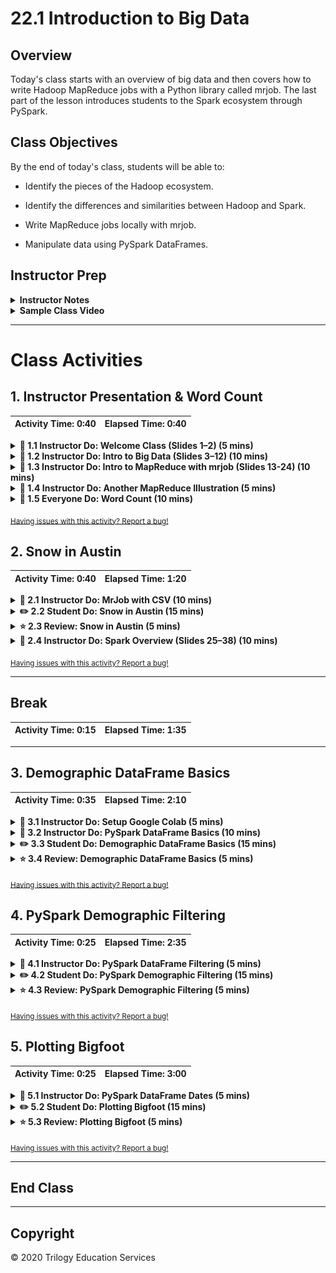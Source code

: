# 22.1 Introduction to Big Data

## Overview

Today's class starts with an overview of big data and then covers how to write Hadoop MapReduce jobs with a Python library called mrjob. The last part of the lesson introduces students to the Spark ecosystem through PySpark.

## Class Objectives

By the end of today's class, students will be able to:

* Identify the pieces of the Hadoop ecosystem.

* Identify the differences and similarities between Hadoop and Spark.

* Write MapReduce jobs locally with mrjob.

* Manipulate data using PySpark DataFrames.

## Instructor Prep

<details>
  <summary><strong>Instructor Notes</strong></summary>

* The overarching idea of mapping and reducing is straightforward, but the code can get complicated when using functions students may have never seen before. Be sure to go slowly for students and check for understanding frequently.

* This lesson begins with an overview of big data and then moves into a discussion of mrjob, a Python library that lets you quickly write Hadoop MapReduce jobs. The lesson then covers Spark (PySpark), a Python wrapper that allows users to write Spark jobs.

* Please reference our [Student FAQ](../../../05-Instructor-Resources/README.md#unit-22-big-data) for answers to questions frequently asked by students of this program. If you have any recommendations for additional questions, feel free to log an issue or a pull request with your desired additions.

* Lastly, as a reminder these slideshows are for instructor use only - when distributing slides to students, please first export the slides to a PDF file. You may then send out the PDF file.

</details>

<details>
  <summary><strong>Sample Class Video</strong></summary>

View an example class lecture here: [Class Video](https://codingbootcamp.hosted.panopto.com/Panopto/Pages/Viewer.aspx?id=11753297-c6d4-4974-ae35-aa720018add5&query=22.1%20big%20data). (Note that this video may not reflect the latest lesson plan.)

</details>

- - -

# Class Activities

## 1. Instructor Presentation & Word Count

| Activity Time:       0:40 |  Elapsed Time:      0:40  |
|---------------------------|---------------------------|

<details>
  <summary><strong> 📣 1.1 Instructor Do: Welcome Class (Slides 1–2) (5 mins)</strong></summary>

* Open the [slideshow](https://docs.google.com/presentation/d/1Fvo02oui5E71glFZPKHNhpURe30lJ7pb2Xloj53bT7s/edit?usp=sharing)

* Welcome students back to class and talk about some of the big data problems identified on slide 2.

* Show the class objectives on slide 3 and let them know that this lesson will serve as an introduction to big data, specifically Hadoop (mrjob) and Spark (PySpark).

* Let students know that they will be working with data locally as well as from Amazon Web Services S3 buckets to understand the basic concepts of mapping and reducing big datasets.

</details>

<details>
  <summary><strong> 📣 1.2 Instructor Do: Intro to Big Data (Slides 3–12) (10 mins)</strong></summary>

* Open the [slideshow](https://docs.google.com/presentation/d/1Fvo02oui5E71glFZPKHNhpURe30lJ7pb2Xloj53bT7s/edit?usp=sharing) and review the following points:

* "Big data" is an umbrella term that covers many technologies and processes. Today's class will cover a few of the most popular technologies, including Hadoop (mrjob) and Spark (PySpark).

* **What, specifically, is big data?** Big data can be anything from stocks, emails, tweets, social media posts, supply chain alerts, cell towers, etc.

* **How big does a dataset need to be in order to be considered big data?** There is no hard and fast rule. Generally, a dataset is considered big data when it is too large for an operational database.

* **What are the four Vs of big data?**

  * **Volume:** size of data

  * **Velocity:** how quickly the data is coming in

  * **Variety:** diversity of data

  * **Veracity:** uncertainty of data

* **What specific technologies are used when dealing with big data?**

  * There are several, but one technology usually associated with big data is Hadoop.

  * Hadoop is an open source framework for big data. It consists of a number of components.

  * One Hadoop component is the Hadoop Distributed File System, or HDFS. It enables large quantities of data to be stored across multiple servers efficiently and cheaply while minimizing the risk of data loss.

  * Another is Hive, which is a SQL-like query tool for big data.

  * Another is MapReduce, which distributes large data tasks across multiple servers and then assembles the results. An analogy of MapReduce is to divide counting all books in a library (Map), then tallying the results (Reduce).

  * There are several other components of Hadoop, but the main takeaway is that Hadoop is a cluster of tools designed to meet the challenges of processing large amounts of data.

</details>

<details>
  <summary><strong> 📣 1.3 Instructor Do: Intro to MapReduce with mrjob (Slides 13-24) (10 mins)</strong></summary>

* The first dip into the vast ocean that is big data will be through mrjob, a Python library that lets its users prototype MapReduce jobs locally.

* Review the following points:

  * **What is a MapReduce job, and what is it used for?** MapReduce was created by Google with the initial purpose of indexing all information on the internet. Now MapReduce is used as a means for distributing and processing the data on your cluster.

  * **What is mapping?** Splitting up data and preprocessing it, and then converting the data into key-value pairs.

  * **What is reducing?** Aggregating the results.

  * **What is a use case of MapReduce?** Imagine that our organization collects temperature data for every large city in the USA, every day of the year. This implies that, for a given year, we'll have 365 files, each of which contains a list of temperatures for each city. The city temperature data forms a key-value pair.

</details>

<details>
  <summary><strong> 📣 1.4 Instructor Do: Another MapReduce Illustration (5 mins)</strong></summary>

* If you feel like your students need to see an additional example of MapReduce, open [MapReduce_CountWords.xlsx](Activities/01-Ins_MapReduce/Solved/MapReduce_CountWords.xlsx) and review each sheet, showing them how the data looks from one step to the next.

</details>

<details>
  <summary><strong> 📣 1.5 Everyone Do: Word Count (10 mins)</summary></strong>

* Have students `pip install MRJob` in their conda environment.

* Open [bacon_counter.py](Activities/02-Evr_Word_Count/Solved/bacon_counter.py) for reference, and live code the activity while explaining the code to the students.

* Open [input.txt](Activities/02-Evr_Word_Count/Solved/input.txt) and provide it to students. Explain that, using mrjob, we will count the number of times the word "bacon" appears in the text. This file contains 19 lines of dummy text generated by [bacon ipsum](https://baconipsum.com/). Go through these steps while students follow along:

  * Open a blank Python file.

  * Import the `MRJob` class from mrjob.

  * Create a class, `Bacon_count`, that will inherit from the `MRJob` class.

  * Create the `mapper` function, passing in the `self, _, line` parameters.

    * The `_` parameter is a placeholder that allows methods to be mapped together. In this case, we are not chaining mappers, so use the Python convention of an underscore to indicate that we aren't using that parameter.

    * The final parameter is the line of raw input from the input file.

  * Use a loop to go through each word in the line and yield a key-value pair of `"bacon", 1` each time the word "bacon" appears.

    ![Evr_Word_Count_mapper](Images/Evr_Word_Count_mapper.png)

  * A hidden combiner step is run immediately after each mapper.

    * This takes one key and subset of values for that key and converts to zero or more key-value pairs.

    * The combiner works part of the data at a time and will produce the same output each time.

  * Create your `reducer` function and pass the parameters `self, key, values`.

    * `values` is a list of all values associated with the key that results from the hidden "combiner" step.

    * The `reducer` function works with a complete set of key-value pairs.

    * Here there is only one  `key`, "bacon," with a list of 1s as the values.

    * The reducer will sum up all of the 1s for each key.

      ![Evr_Word_Count_reducer](Images/Evr_Word_Count_reducer.png)

  * Add code to run the module from the command line. These lines of code pass control over the command line arguments and execution to mrjob.

      ![Evr_Word_Count_name_main](Images/Evr_Word_Count_name_main.png)

  * Although the above code does not seem like an obvious way to accept command line arguments, we can check the [documentation](https://mrjob.readthedocs.io/en/latest/guides/quickstart.html#running-your-job-different-ways) for more information and see that the format to run the program is `python my_job.py input.txt`.

  * Run `python <file_name> input.txt` in the command line. Show students the output.

      ![Evr_Word_Count_output](Images/Evr_Word_Count_output.png)

* Answer any questions before moving on to the next activity.

</details>

<sub>[Having issues with this activity? Report a bug!](https://bit.ly/39VcFMK)</sub>

## 2. Snow in Austin

| Activity Time:       0:40 |  Elapsed Time:      1:20  |
|---------------------------|---------------------------|



<details>
  <summary><strong> 📣 2.1 Instructor Do: MrJob with CSV (10 mins)</summary></strong>

* This activity uses mrjob with a CSV to count the number of hot days in Austin.

* Live code this activity while using [hot.py](Activities/03-Evr_MrJob_CSV/Solved/hot.py) as a reference.

* Open [austin_weather_2017.csv](Activities/03-Evr_MrJob_CSV/Resources/austin_weather_2017.csv) and provide it to students so that they can look at the data and follow along with their Python file. Go through these steps while students follow along:

  * Import the `MRJob` class.

  * Create a class, `Hot_days`, which inherits the `MrJob` class.

  * Since the file is a CSV, split the line on "," and save the values in the array to the variables `station, name, state, date, snow, tmax, tmin`.

    * We only want to track days when the temperature was greater than or equal to 100 degrees.

    * Since some lines of data don't have a value for `tmax`, we need to ensure that its value is not "none in the conditional."

    * The value `tmax` is read in as a string and must be converted as an integer before we can compare with 100.

    * If `tmax` passes the conditional, yield the name of the station where the temperature was recorded and 1.

  * Use the reducer function to aggregate the sum of days for each location.

    ![03-Evr_MrJob_CSV](Images/Evr_MrJob_CSV.png)

</details>

<details>
  <summary><strong> ✏️ 2.2 Student Do: Snow in Austin (15 mins)</summary></strong>

* In this activity, students use mrjob to list the days in which it snowed in Austin, Texas.

* **File:** [austin_weather_2017.csv](Activities/04-Stu_Austin_Snow/Resources/austin_weather_2017.csv)

* **Instructions:** [README.md](Activities/04-Stu_Austin_Snow/README.md)

</details>

<details>
  <summary><strong> ⭐ 2.3 Review: Snow in Austin (5 mins)</summary></strong>

* Open [snow.py](Activities/04-Stu_Austin_Snow/Solved/snow.py) and walk through the solution line by line.

* You may want to ask for student volunteers to describe each part of the code.

  * In the mapper, split on "," and save to respective variables.

  * The if statement checks for data in the `snow` variable, converts it to a float, and checks to see if the value is over 0.

  * If the value is over 0, the mapper yields the date and 1.

  * The reducer should yield the date and the max from the list of 1s. This way, we produce only one date with a 1. If we used `sum`, we would return all dates with a number representing how many stations recorded snow data on that date.

    ![Austin_Snow_solution](Images/Austin_Snow-solution.png)

* Go over the bonus solution as well: [bonus.py](Activities/04-Stu_Austin_Snow/Solved/bonus.py).

  * This time, we yield the date and the amount of snow from the mapper.

  * When the reducer yields `max(snow)`, it finds the max amount of snow on that date.

    ![Austin_Snow_bonus](Images/Austin_Snow-bonus.png)

</details>

<details>
  <summary><strong> 📣 2.4 Instructor Do: Spark Overview (Slides 25–38) (10 mins)</strong></summary>

* Help students identify the significant differences between Hadoop (mrjob) and Spark.

* Be sure to mention the following:

  * Hadoop is a buzzword in the big data industry, but many businesses are relying on Spark to solve their big data problems. Spark runs on Hadoop, but it doesn't have to.

  * According to its website, Spark is "a fast and general engine for large-scale data processing."

  * Spark uses scripts from real programming languages, has a rich ecosystem, and is very scalable.

  * Spark uses in-memory computation instead of a disk-based solution, which means it doesn't need to talk to the Hadoop Distributed File System (HDFS) each time and retains as much as it can in memory.

  * Spark uses lazy evaluation, which delays the evaluation of an expression until its value is needed.

</details>

<sub>[Having issues with this activity? Report a bug!](https://bit.ly/2URpsvm)</sub>

- - -

## Break

| Activity Time:       0:15 |  Elapsed Time:      1:35  |
|---------------------------|---------------------------|

- - -

## 3. Demographic DataFrame Basics

| Activity Time:       0:35 |  Elapsed Time:      2:10  |
|---------------------------|---------------------------|

<details>
  <summary><strong> 📣 3.1 Instructor Do: Setup Google Colab (5 mins)</strong></summary>

* Navigate to [Google Colaboratory](https://colab.research.google.com/notebooks/welcome.ipynb). Then explain:

  * That we will use **Cloud-based notebooks** to run spark.

  * Google Colaboratory or Colab are Google-hosted notebooks.

  * These cloud based notebooks allow for easy installation of Spark and the use of cloud computing power.

* Students will need a Google account to use them. If they do not have one already encourage them to sign up for one.

* Once a Google account is set up. Navigate to [Google drive](https://www.google.com/drive/) and select *Go to Google Drive*

  ![go to Google drive](ColabImages/google_go_to_google_drive.png)

* After you have navigated to Google Drive click the “New” button and select “Folder” to create a new folder. Refer to the following screenshots. Name the folder `DataClassNotebooks`.

  ![new Google folder](ColabImages/google_new.png)

* Navigate to the new folder. Once in the notebook, we’ll need to connect (download) our Google Colab application by following these steps:

  1. Click “New.”
  2. Scroll down to “More” and expand the dropdown menu.
  3. At the bottom of the menu, click “Connect more apps.”

  ![connect apps](ColabImages/google_add_colab.png)

  4. Type “colab” in the top-right search field and press Enter to search for the Colaboratory application.

  ![search colab](ColabImages/google_connect-colab.png)

  5. Click the “Connect” button to download the Colaboratory application.

* Create a Colab Notebook by clicking “New” followed by “More,” and then selecting “Colaboratory.”

  ![launch colab notebook](ColabImages/google_create-notebook.png)

* A new tab will launch with a new notebook. The functionality is very similar to using Jupyter Notebook, except now everything is hosted online.

* Notebooks can be uploaded directly to Colab. Follow the steps to upload the [spark_dataframe_basics.ipnyb](Activities/05-Ins_Pyspark_DataFrames_Basics/Solved/spark_dataframe_basics.ipynb) file.

  1. From the Colab notebook you just opened, click **File** then **Upload Notebook**.

  ![upload notebook](ColabImages/google_upload_notebook.png)

  2. Drag the `spark_dataframe_basics.ipnyb` file into the box to upload.


* **Note** when you upload notebooks the location in Google Drive will default to a folder called **Colab Notebooks**. These files can easily be moved to the `DataClassNotebooks` folder created earlier.

</details>

<details>
  <summary><strong> 📣 3.2 Instructor Do: PySpark DataFrame Basics (10 mins)</strong></summary>

* Open [spark_dataframe_basics.ipnyb](Activities/05-Ins_Pyspark_DataFrames_Basics/Solved/spark_dataframe_basics.ipynb) in Colab.

* Explain that when using Colab each notebook will need to install Spark and create a SparkSession. Start by explaining the first two code blocks:

  * The first block of code may seem scary but all this is doing is installing Spark into our Colab environment. This only takes a few seconds to install but saves the hassle of configuring spark locally.

  * **Note** that Spark is constantly being update and version used in the code below may be outdated. If you run into an issue with installing spark visit the [spark distribution](http://www-us.apache.org/dist/spark/) and to find the most current version of spark 2.X.X and update the version in the variable below. You will need to update this for all notebooks.

  ![spark version](Images/spark_version.png)

  ![download spark](Images/download_spark.png)

  * A spark session is a way for to to control your Spark Application. Before interacting with Spark a session is started and the app is named, this could be any name but usually good to associate the app with what you are doing.

  ```python
  # Start Spark session
  from pyspark.sql import SparkSession
  spark = SparkSession.builder.appName("DataFrameBasics").getOrCreate()
  ```

  * Remind students that these two blocks of code will need to be run with every new notebook that will use Spark. The only thing that will change will be the app name.

* Now that Spark has been installed in the notebook and a session started continue to explain the rest of the code:

  * Spark can create DataFrames manually.

  ```python
  # Create DataFrame manually
  dataframe = spark.createDataFrame([
                                    (0, "Here is our DataFrame"),
                                    (1, "We are making one from scratch"),
                                    (2, "This will look ver similar to a Pandas DataFrame")
  ], ["id", "words"])

  dataframe.show()
  ```

  * Colab can also read  datasets directly from the cloud rather than from local files. In this code block, Colab will pull data from Amazon's Simple Storage Service (S3). This boilerplate code can be used to read other public files hosted on Amazon's services.

  ```python
  # Read in data from S3 Buckets
  from pyspark import SparkFiles
  url = "https://s3.amazonaws.com/dataviz-curriculum/day_1/food.csv"
  spark.sparkContext.addFile(url)
  df = spark.read.csv(SparkFiles.get("food.csv"), sep=",", header=True)
  ```

  * Similar to Pandas, Spark has a mechanism for reading data and storing it as a DataFrame.

  * Conceptually, Spark DataFrames are similar to Pandas DataFrames, but with Spark, the data is distributed.

  * Spark DataFrames organize data in a column and row format in which each column represents a variable, and each row represents a data point.

  * Spark DataFrames take in data from a variety of sources, apply transformations, and collect and display data.

  * When loading JSON data, the schema may not always be correct, so Spark allows importing types and manually setting the schema.

  * Data access and manipulation in Spark are very similar to Pandas.

  * `StructField` takes in the column's name, defines the data type, and takes in a Boolean. This is necessary because JSON files need to have the schema manually set.

  * Spark uses the .`show()` method to display the data from DataFrames.

  * Spark can access the DataFrame in many different ways.

  * Columns can be manipulated using the `withColumn()` method.

  * Columns can be renamed using `withColumnRenamed()`.

  * A list can be made out of columns with `.collect()`.

  * Use `toPandas()` to convert a PySpark DataFrame to a Pandas DataFrame. This should only be done for summarized or aggregated subsets of the original Spark DataFrame.

* Send out the [PySpark documentation](http://spark.apache.org/docs/latest/api/python/index.html).

</details>

<details>
  <summary><strong> ✏️ 3.3 Student Do: Demographic DataFrame Basics (15 mins)</strong></summary>

In this activity, students will use the basics of PySpark DataFrames to analyze a demographic CSV.

* **Files:**

  * [demographics.ipynb](Activities/06-Stu_Pyspark_DataFrames_Basics/Unsolved/demographics.ipynb)

  * [demographics.csv](Activities/06-Stu_Pyspark_DataFrames_Basics/Resources/demographics.csv)

* **Instructions**: [README.md](Activities/06-Stu_Pyspark_DataFrames_Basics/README.md)

</details>

<details>
  <summary><strong> ⭐ 3.4 Review: Demographic DataFrame Basics (5 mins)</strong></summary>

* Import [demographics.ipynb](Activities/06-Stu_Pyspark_DataFrames_Basics/Solved/demographics.ipynb) into Colab and go over the code.

* Be sure to explain the following:

  * Spark is installed and a Spark session is started.

  * A url to the data is stored in a variable.

  * Spark adds the file with `spark.sparkContext.addFile(url)`.

  * Use Spark to read in the data which separates by commas and takes the header.

  ```python
  spark.read.csv(SparkFiles.get("demographics.csv"), sep=",", header=True)
  ```

  * Use `df.columns` to see the list of column names.

  * A summary of the DataFrame columns using `.show()` is similar to using the `.head()` method in Pandas.

  * Use `describe()` and `printSchema()` to show the schema.

  * Show that we can select specific columns to `describe`.

    ![select columns](Images/select_columns.png)

  * Show that the `Salary` column can be renamed using `withColumnRenamed`.

  * Show that a new `Salary` column can be added that multiplies each `Salary (1k)` column by 1,000.

    ![add salary](Images/add_salary.png)

</details>

<sub>[Having issues with this activity? Report a bug!](https://bit.ly/2RjUNVq)</sub>

## 4. PySpark Demographic Filtering

| Activity Time:       0:25 |  Elapsed Time:      2:35  |
|---------------------------|---------------------------|

<details>
  <summary><strong> 📣 4.1 Instructor Do: PySpark DataFrame Filtering (5 mins)</strong></summary>

* Import [spark_filtering.ipynb](Activities/07-Ins_Pyspark_DataFrames_Filtering/Solved/spark_filtering.ipynb) into Colab and run the file.

* Explain the following:

  * Spark can order DataFrames by using the `orderBy()` method.

  * Passing in the column name and either `asc()` for ascending order or `desc()` for descending order.

  ```python
  # Order a DataFrame by ascending values
  df.orderBy(df["points"].asc()).show(5)

  # Order a DataFrame by descending values
  df.orderBy(df["points"].desc()).show(5)
  ```

  * Spark can import other helper functions such as `avg()` which find the average of the column passed to it.

  ```python
  # Import average function
  from pyspark.sql.functions import avg
  df.select(avg("points")).show()
  ```

  * The `filter()` method allows more data manipulation, similar to SQL's `WHERE` clause. Here, it is filtering for all wine that has a price of less than $20.

  ```python
  # Using filter
  df.filter("price<20").show()
  ```

  * The exact columns can be used by combining the `select` method with `filter`.

  ```python
  # Filter by price on certain columns
  df.filter("price<20").select(['points','country', 'winery','price']).show()
  ```

  * Similar to Pandas, Spark can compare multiple conditions using Python operators.

</details>

<details>
  <summary><strong> ✏️ 4.2 Student Do: PySpark Demographic Filtering (15 mins)</strong></summary>
* In this activity, students will use the PySpark filtering functions to filter through the demographic dataset.

* **Files:**

  * [demographics_filtered.ipynb](Activities/08-Stu_Pyspark_DataFrames_Filtering/Unsolved/demographics_filtered.ipynb)

  * [demographics.csv](Activities/08-Stu_Pyspark_DataFrames_Filtering/Resources/demographics.csv)

* **Instructions:** [README.md](Activities/08-Stu_Pyspark_DataFrames_Filtering/README.md)

</details>

<details>
  <summary><strong> ⭐ 4.3 Review: PySpark Demographic Filtering (5 mins)</strong></summary>

* Import [demographics_filtered.ipynb](Activities/08-Stu_Pyspark_DataFrames_Filtering/Solved/demographics_filtered.ipynb) into Colab and go over the code.

* Be sure to review the following:

  * Use the `orderBy` method with `desc` to show the occupations and salaries in descending order.

  * We can leave out `desc` to get the values in ascending order.

  * We can import functions such as `mean` and apply them to our columns. This creates an aggregate view called `avg(Salary)`.

  * We can apply `min` and `max` functions to the Salary column.

  * We can use a filter to show all occupations with salaries greater than 80k.

    ![pyspark filter](Images/pyspark_filter.png)

  * We can use `groupBy` with an aggregation function to show the average age and height by academic degree type.

    ![groupby](Images/pyspark_groupby.png)

</details>

<sub>[Having issues with this activity? Report a bug!](https://bit.ly/2K1TaHX)</sub>

## 5. Plotting Bigfoot

| Activity Time:       0:25 |  Elapsed Time:      3:00  |
|---------------------------|---------------------------|

<details>
  <summary><strong> 📣 5.1 Instructor Do: PySpark DataFrame Dates (5 mins)</strong></summary>

* Import [spark_dates.ipynb](Activities/09-Ins_Pyspark_DataFrames_Dates/Solved/spark_dates.ipynb) into Colab.

* Walk students through the code and cover the following:

  * To avoid errors in reading the data `inferSchema=True, timestampFormat="yyyy/MM/dd HH:mm:ss"` is used to tell Spark to infer the schema and use this format for handling timestamps.

  * It's common to encounter a variety of date and timestamp formats. Spark provides a functions library with date and timestamp conversion functions.

  * The `year` function is imported and allows to to select the year from a timestamp column.

  ```python
  # Import date time functions
  from pyspark.sql.functions import year

  # Show the year for the date column
  df.select(year(df["date"])).show()
  ```

  * A new column can be created that stores only the year.

  ```python
  # Save the year as a new column
  df = df.withColumn("year", year(df['date']))
  df.show()
  ```

  * With the new column we can now group by the year and find the average precipitation.

  ```python
  # Find the average precipitation per year
  averages = df.groupBy("year").avg()
  averages.orderBy("year").select("year", "avg(prcp)").show()
  ```

  * The same can be done with the month function except using the `max()` function this time.

  * The DataFrame can also be exported to a Pandas DataFrame.

  ```python
  # Import the summarized data to a pandas dataframe for plotting
  # Note: If your summarized data is still too big for your local memory then your notebook may crash

  pandas_df = averages.orderBy("month").select("month", "max(prcp)").toPandas()
  pandas_df.head()
  ```

  * From the Pandas DataFrame we can use matplotlib to chart the data.

  ![weather bar graph](Images/rainfall_chart.png)

  * Demonstrate the different methods that are part of the date and time PySpark functions.

</details>

<details>
  <summary><strong> ✏️ 5.2 Student Do: Plotting Bigfoot (15 mins)</strong></summary>

In this activity, students will use PySpark and Pandas to clean a Bigfoot dataset and create a plot.

* **Files**

  * [bigfoot.ipynb](Activities/10-Stu_Pyspark_DataFrames_Dates/Unsolved/bigfoot.ipynb)

* **Instructions**

  * [README.md](Activities/10-Stu_Pyspark_DataFrames_Dates/README.md)

</details>

<details>
  <summary><strong> ⭐ 5.3 Review: Plotting Bigfoot (5 mins)</strong></summary>

* Import [bigfoot.ipynb](Activities/10-Stu_Pyspark_DataFrames_Dates/Solved/bigfoot.ipynb) into Colab.

* Walk students through the code and cover the following:

  * Import the functions needed to handle the year-date conversion.

  * Create a new DataFrame with only the year, using the `withColumn` method and the `year` function.

  ```python
  # Create a new DataFrame with the column Year
  df.select(year(df["timestamp"])).show()
  ```

  * Show how the `year` function can be used to create a new Year column from the timestamp. This Year column can then be used to group, count, and order sightings per year.

  * Take the aggregated data and convert it to a Pandas DataFrame for visualization.

    ![bigfoot plot](Images/bigfoot_plot.png)

</details>

<sub>[Having issues with this activity? Report a bug!](https://bit.ly/3aUSnnS)</sub>

- - -

## End Class

- - -

## Copyright

© 2020 Trilogy Education Services
